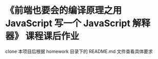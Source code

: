 # 《前端也要会的编译原理之用 JavaScript 写一个 JavaScript 解释器》 课程课后作业

clone 本项目后根据 homework 目录下的 README.md 文件查看具体要求